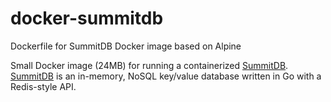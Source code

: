 # docker-summitdb
Dockerfile for SummitDB Docker image based on Alpine

Small Docker image (24MB) for running a containerized [SummitDB](https://github.com/tidwall/summitdb).
[SummitDB](https://github.com/tidwall/summitdb) is an in-memory, NoSQL key/value database written in Go with a Redis-style API.
